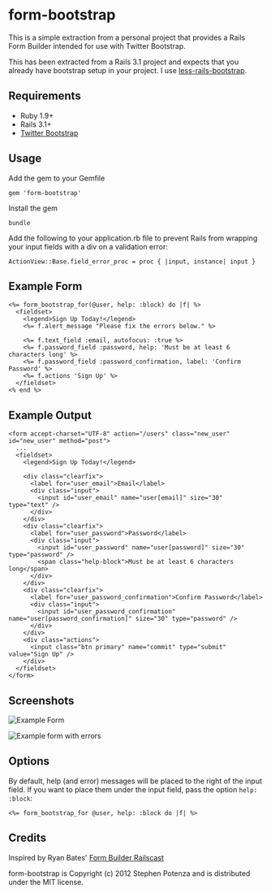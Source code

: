 form-bootstrap
==============

This is a simple extraction from a personal project that provides
a Rails Form Builder intended for use with Twitter Bootstrap.

This has been extracted from a Rails 3.1 project and expects that you
already have bootstrap setup in your project. I use
[less-rails-bootstrap](https://github.com/metaskills/less-rails-bootstrap).


Requirements
------------

* Ruby 1.9+
* Rails 3.1+
* [Twitter Bootstrap](http://twitter.github.com/bootstrap/)


Usage
-----

Add the gem to your Gemfile

    gem 'form-bootstrap'

Install the gem

    bundle

Add the following to your application.rb file to prevent Rails from wrapping your
input fields with a div on a validation error:

    ActionView::Base.field_error_proc = proc { |input, instance| input }


Example Form
------------

    <%= form_bootstrap_for(@user, help: :block) do |f| %>
      <fieldset>
        <legend>Sign Up Today!</legend>
        <%= f.alert_message "Please fix the errors below." %>

        <%= f.text_field :email, autofocus: :true %>
        <%= f.password_field :password, help: 'Must be at least 6 characters long' %>
        <%= f.password_field :password_confirmation, label: 'Confirm Password' %>
        <%= f.actions 'Sign Up' %>
      </fieldset>
    <% end %>


Example Output
--------------

    <form accept-charset="UTF-8" action="/users" class="new_user" id="new_user" method="post">
      ...
      <fieldset>
        <legend>Sign Up Today!</legend>

        <div class="clearfix">
          <label for="user_email">Email</label>
          <div class="input">
            <input id="user_email" name="user[email]" size="30" type="text" />
          </div>
        </div>
        <div class="clearfix">
          <label for="user_password">Password</label>
          <div class="input">
            <input id="user_password" name="user[password]" size="30" type="password" />
            <span class="help-block">Must be at least 6 characters long</span>
          </div>
        </div>
        <div class="clearfix">
          <label for="user_password_confirmation">Confirm Password</label>
          <div class="input">
            <input id="user_password_confirmation" name="user[password_confirmation]" size="30" type="password" />
          </div>
        </div>
        <div class="actions">
          <input class="btn primary" name="commit" type="submit" value="Sign Up" />
        </div>
      </fieldset>
    </form>


Screenshots
-----------

![Example Form](https://github.com/potenza/form-bootstrap/raw/master/assets/example_form.png)

![Example form with errors](https://github.com/potenza/form-bootstrap/raw/master/assets/example_form_error.png)


Options
-------

By default, help (and error) messages will be placed to the right of the
input field. If you want to place them under the input field, pass the option
`help: :block`:

    <%= form_bootstrap_for @user, help: :block do |f| %>


Credits
-------

Inspired by Ryan Bates' [Form Builder
Railscast](http://railscasts.com/episodes/311-form-builders)

form-bootstrap is Copyright (c) 2012 Stephen Potenza and is distributed under the MIT license.
